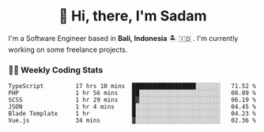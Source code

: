 <h1 align="center">👋 Hi, there, I'm Sadam</h1>
<p>I'm a Software Engineer based in <strong>Bali, Indonesia</strong> 🏝️ 🇮🇩 . I'm currently working on some freelance projects.</p>

### 👨‍💻 Weekly Coding Stats
<!--START_SECTION:waka-->

```text
TypeScript         17 hrs 10 mins  ██████████████████░░░░░░░   71.52 %
PHP                1 hr 56 mins    ██░░░░░░░░░░░░░░░░░░░░░░░   08.09 %
SCSS               1 hr 29 mins    █▓░░░░░░░░░░░░░░░░░░░░░░░   06.19 %
JSON               1 hr 4 mins     █░░░░░░░░░░░░░░░░░░░░░░░░   04.45 %
Blade Template     1 hr            █░░░░░░░░░░░░░░░░░░░░░░░░   04.23 %
Vue.js             34 mins         ▓░░░░░░░░░░░░░░░░░░░░░░░░   02.36 %
```

<!--END_SECTION:waka-->

